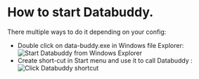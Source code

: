 # How to start Databuddy.
There multiple ways to do it depending on your config:
- Double click on data-buddy.exe in Windows file Explorer: ![Start Databuddy from Windows Explorer](https://github.com/data-buddy/DataBuddy/blob/master/screenshots/Databuddy_explore.png "Start Databuddy from Windows Explorer")
- Create short-cut in Start menu and use it to call Databuddy :![Click Databuddy shortcut](https://github.com/data-buddy/DataBuddy/blob/master/screenshots/Shortcut_to_Databuddy.png "Click Databuddy shortcut")






